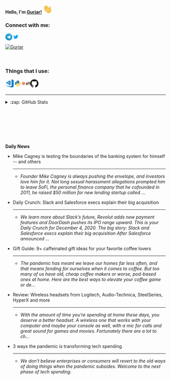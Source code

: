 #### Hello, I'm [Gurjar!](https://GurjarKing.github.io) <img src="https://raw.githubusercontent.com/ABSphreak/ABSphreak/master/gifs/Hi.gif" width="30px"></h2>


### Connect with me:

[<img align="left" alt="Gurjar | Telegram" width="22px" src="https://raw.githubusercontent.com/github/explore/80688e429a7d4ef2fca1e82350fe8e3517d3494d/topics/telegram/telegram.png" />][Telegram]
[<img align="left" alt="Gurjar | Twitter" width="22px" src="https://raw.githubusercontent.com/github/explore/80688e429a7d4ef2fca1e82350fe8e3517d3494d/topics/twitter/twitter.png" />][Twitter]
<br >
<br >
<a href="https://github.com/GurjarKing"><img src="https://komarev.com/ghpvc/?username=GurjarKing" alt="Gurjar" /></a> <br />
<br />
<br />
<!-- <br >

![](https://visitor-badge.glitch.me/badge?page_id=GurjarKing)

<br /> -->

### Things that I use:

[<img align="left" alt="Visual Studio Code" width="26px" src="https://raw.githubusercontent.com/github/explore/80688e429a7d4ef2fca1e82350fe8e3517d3494d/topics/visual-studio-code/visual-studio-code.png" />][VSCode]
[<img align="left" alt="Python" width="26px" src="https://raw.githubusercontent.com/github/explore/80688e429a7d4ef2fca1e82350fe8e3517d3494d/topics/python/python.png" />][Python]
[<img align="left" alt="Git" width="26px" src="https://raw.githubusercontent.com/github/explore/80688e429a7d4ef2fca1e82350fe8e3517d3494d/topics/git/git.png" />][Git]
[<img align="left" alt="GitHub" width="26px" src="https://raw.githubusercontent.com/github/explore/78df643247d429f6cc873026c0622819ad797942/topics/github/github.png" />][Github]

<br />
<br />

---
<details>
  <summary>:zap: GitHub Stats</summary>

<img align="left" alt="Gurjar's Github Stats" src="https://github-readme-stats.vercel.app/api?username=GurjarKing&show_icons=true&hide_border=true&count_private=true&include_all_commit=true&theme=algolia" />

</details>

<!-- ### 🔔 My latest tweet
<a href="https://twitter.com/Gurjar_King43" target="_blank">
	<img src="https://github.com/GurjarKing/GurjarKing/raw/master/tweet.png" width="70%" align="center" alt="Click to view on Twitter" title="My latest tweet, as an image"/>
</a> -->
<br>

<pre>

</pre>

<!-- **Quote of the hour:**

{qoth}

~ {qoth_author}
<pre>

</pre> -->
<br>
<pre>


</pre>
<strong>Daily News</strong>
  
  - Mike Cagney is testing the boundaries of the banking system for himself -- and others
     <hr/>
     
      - *Founder Mike Cagney is always pushing the envelope, and investors love him for it. Not long sexual harassment allegations prompted him to leave SoFi, the personal finance company that he cofounded in 2011, he raised $50 million for new lending startup called …*
     
  - Daily Crunch: Slack and Salesforce execs explain their big acquisition
      <hr/>
      
      - *We learn more about Slack’s future, Revolut adds new payment features and DoorDash pushes its IPO range upward. This is your Daily Crunch for December 4, 2020. The big story: Slack and Salesforce execs explain their big acquisition After Salesforce announced …*
      
  - Gift Guide: 9+ caffeinated gift ideas for your favorite coffee lovers
      <hr/>
      
      - *The pandemic has meant we leave our homes far less often, and that means fending for ourselves when it comes to coffee. But too many of us have old, cheap coffee makers or worse, pod-based ones at home. Here are the best ways to elevate your coffee game or de…*
      
  - Review: Wireless headsets from Logitech, Audio-Technica, SteelSeries, HyperX and more
      <hr/>
      
      - *With the amount of time you’re spending at home these days, you deserve a better headset. A wireless one that works with your computer and maybe your console as well, with a mic for calls and great sound for games and movies. Fortunately there are a lot to ch…*
       
  - 3 ways the pandemic is transforming tech spending
      <hr/>
       
       - *We don’t believe enterprises or consumers will revert to the old ways of doing things when the pandemic subsides. Welcome to the next phase of tech spending.*
      

<br />

[VSCode]: https://code.visualstudio.com/
[Python]: https://www.python.org/
[Git]: https://git-scm.com/
[Github]: https://github.com/
[Telegram]: https://t.me/Gurjar_King/
[Twitter]: https://twitter.com/Gurjar_King43/

